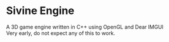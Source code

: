 # Sivine Engine
A 3D game engine written in C++ using OpenGL and Dear IMGUI
<br>
Very early, do not expect any of this to work.
